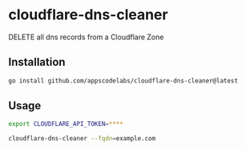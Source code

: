 # cloudflare-dns-cleaner

DELETE all dns records from a Cloudflare Zone

## Installation

```bash
go install github.com/appscodelabs/cloudflare-dns-cleaner@latest
```

## Usage

```bash
export CLOUDFLARE_API_TOKEN=****

cloudflare-dns-cleaner --fqdn=example.com
```
